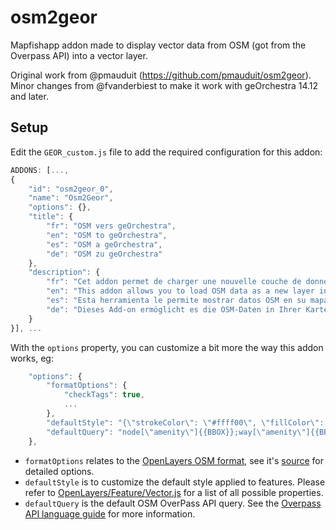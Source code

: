 # osm2geor

Mapfishapp addon made to display vector data from OSM (got from the Overpass API) into a vector layer.

Original work from @pmauduit (https://github.com/pmauduit/osm2geor). 
Minor changes from @fvanderbiest to make it work with geOrchestra 14.12 and later.

## Setup

Edit the `GEOR_custom.js` file to add the required configuration for this addon:

```js
ADDONS: [...,
{
    "id": "osm2geor_0",
    "name": "Osm2Geor",
    "options": {},
    "title": {
        "fr": "OSM vers geOrchestra",
        "en": "OSM to geOrchestra",
        "es": "OSM a geOrchestra",
        "de": "OSM zu geOrchestra"
    },
    "description": {
        "fr": "Cet addon permet de charger une nouvelle couche de données en provenance de la base OpenStreetMap",
        "en": "This addon allows you to load OSM data as a new layer in your map",
        "es": "Esta herramienta le permite mostrar datos OSM en su mapa",
        "de": "Dieses Add-on ermöglicht es die OSM-Daten in Ihrer Karte anzuzeigen"
    }
}], ...
```

With the ```options``` property, you can customize a bit more the way this addon works, eg:
```js
    "options": {
        "formatOptions": {
            "checkTags": true,
            ...
        },
        "defaultStyle": "{\"strokeColor\": \"#ffff00\", \"fillColor\": \"#ffff00\"}",
        "defaultQuery": "node[\"amenity\"]{{BBOX}};way[\"amenity\"]{{BBOX}};",
    },
```

 * ```formatOptions``` relates to the [OpenLayers OSM format](https://github.com/openlayers/openlayers/blob/master/lib/OpenLayers/Format/OSM.js), see it's [source](https://github.com/openlayers/openlayers/blob/master/lib/OpenLayers/Format/OSM.js) for detailed options.
 * ```defaultStyle``` is to customize the default style applied to features. Please refer to [OpenLayers/Feature/Vector.js](https://github.com/openlayers/openlayers/blob/release-2.13/lib/OpenLayers/Feature/Vector.js#L436-L458) for a list of all possible properties. 
 * ```defaultQuery``` is the default OSM OverPass API query. See the [Overpass API language guide](http://wiki.openstreetmap.org/wiki/Overpass_API/Language_Guide) for more information.